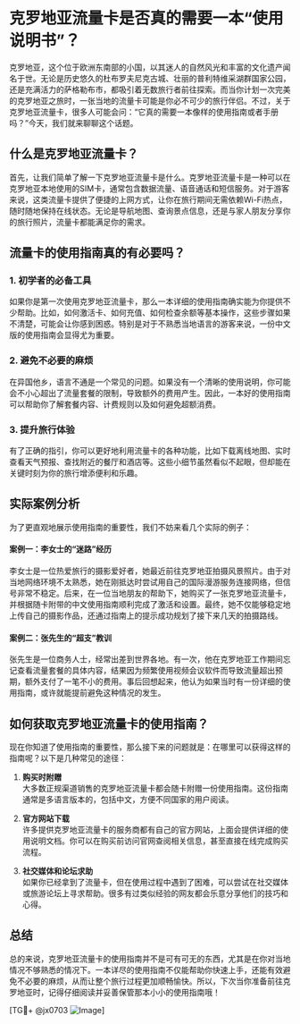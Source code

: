# 克罗地亚流量卡是否真的需要一本“使用说明书”？

克罗地亚，这个位于欧洲东南部的小国，以其迷人的自然风光和丰富的文化遗产闻名于世。无论是历史悠久的杜布罗夫尼克古城、壮丽的普利特维采湖群国家公园，还是充满活力的萨格勒布市，都吸引着无数旅行者前往探索。而当你计划一次完美的克罗地亚之旅时，一张当地的流量卡可能是你必不可少的旅行伴侣。不过，关于克罗地亚流量卡，很多人可能会问：“它真的需要一本像样的使用指南或者手册吗？”今天，我们就来聊聊这个话题。

## 什么是克罗地亚流量卡？

首先，让我们简单了解一下克罗地亚流量卡是什么。克罗地亚流量卡是一种可以在克罗地亚本地使用的SIM卡，通常包含数据流量、语音通话和短信服务。对于游客来说，这类流量卡提供了便捷的上网方式，让你在旅行期间无需依赖Wi-Fi热点，随时随地保持在线状态。无论是导航地图、查询景点信息，还是与家人朋友分享你的旅行照片，流量卡都能满足你的需求。

## 流量卡的使用指南真的有必要吗？

### 1. **初学者的必备工具**
如果你是第一次使用克罗地亚流量卡，那么一本详细的使用指南确实能为你提供不少帮助。比如，如何激活卡、如何充值、如何检查余额等基本操作，这些步骤如果不清楚，可能会让你感到困惑。特别是对于不熟悉当地语言的游客来说，一份中文版的使用指南会显得尤为重要。

### 2. **避免不必要的麻烦**
在异国他乡，语言不通是一个常见的问题。如果没有一个清晰的使用说明，你可能会不小心超出了流量套餐的限制，导致额外的费用产生。因此，一本好的使用指南可以帮助你了解套餐内容、计费规则以及如何避免超额消费。

### 3. **提升旅行体验**
有了正确的指引，你可以更好地利用流量卡的各种功能，比如下载离线地图、实时查看天气预报、查找附近的餐厅和酒店等。这些小细节虽然看似不起眼，但却能在关键时刻为你的旅行增添便利和乐趣。

## 实际案例分析

为了更直观地展示使用指南的重要性，我们不妨来看几个实际的例子：

#### 案例一：李女士的“迷路”经历
李女士是一位热爱旅行的摄影爱好者，她最近前往克罗地亚拍摄风景照片。由于对当地网络环境不太熟悉，她在刚抵达时尝试用自己的国际漫游服务连接网络，但信号非常不稳定。后来，在一位当地朋友的帮助下，她购买了一张克罗地亚流量卡，并根据随卡附带的中文使用指南顺利完成了激活和设置。最终，她不仅能够稳定地上传自己的摄影作品，还通过指南上的提示成功规划了接下来几天的拍摄路线。

#### 案例二：张先生的“超支”教训
张先生是一位商务人士，经常出差到世界各地。有一次，他在克罗地亚工作期间忘记查看流量套餐的具体内容，结果因为频繁使用视频会议软件而导致流量超出预期，额外支付了一笔不小的费用。事后回想起来，他认为如果当时有一份详细的使用指南，或许就能提前避免这种情况的发生。

## 如何获取克罗地亚流量卡的使用指南？

现在你知道了使用指南的重要性，那么接下来的问题就是：在哪里可以获得这样的指南呢？以下是几种常见的途径：

1. **购买时附赠**  
大多数正规渠道销售的克罗地亚流量卡都会随卡附赠一份使用指南。这份指南通常是多语言版本的，包括中文，方便不同国家的用户阅读。

2. **官方网站下载**  
许多提供克罗地亚流量卡的服务商都有自己的官方网站，上面会提供详细的使用说明文档。你可以在购买前访问官网查阅相关信息，甚至直接在线完成购买流程。

3. **社交媒体和论坛求助**  
如果你已经拿到了流量卡，但在使用过程中遇到了困难，可以尝试在社交媒体或旅游论坛上寻求帮助。很多有过类似经验的网友都会乐意分享他们的技巧和心得。

## 总结

总的来说，克罗地亚流量卡的使用指南并不是可有可无的东西，尤其是在你对当地情况不够熟悉的情况下。一本详尽的使用指南不仅能帮助你快速上手，还能有效避免不必要的麻烦，从而让整个旅行过程更加顺畅愉快。所以，下次当你准备前往克罗地亚时，记得仔细阅读并妥善保管那本小小的使用指南哦！

[TG💪+ @jx0703 ![Image](https://github.com/user-attachments/assets/dbca1d08-cadb-493c-b0ec-ad6f7a83f270)]